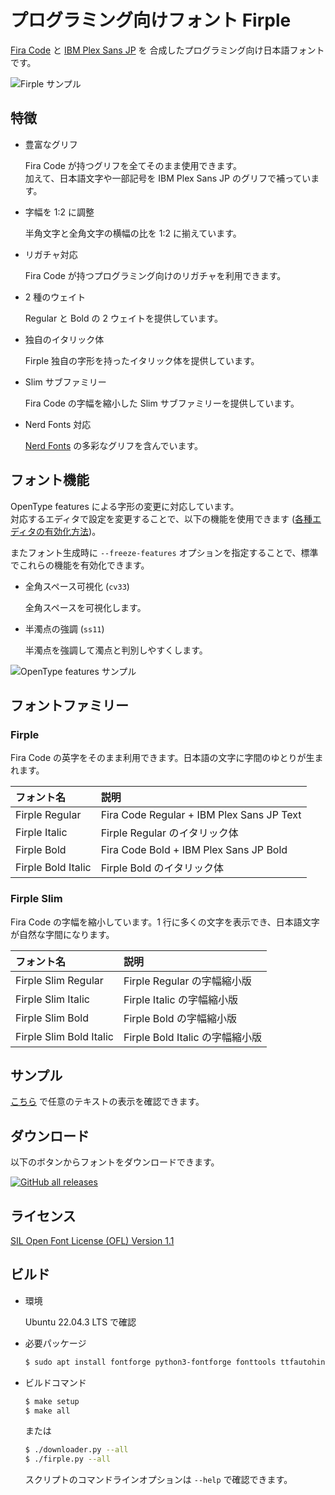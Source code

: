 # プログラミング向けフォント Firple

[Fira Code](https://github.com/tonsky/FiraCode) と [IBM Plex Sans JP](https://github.com/IBM/plex) を
合成したプログラミング向け日本語フォントです。

![Firple サンプル](https://github.com/negset/Firple/raw/images/sample-top.png)

## 特徴

- 豊富なグリフ

  Fira Code が持つグリフを全てそのまま使用できます。  
  加えて、日本語文字や一部記号を IBM Plex Sans JP のグリフで補っています。

- 字幅を 1:2 に調整

  半角文字と全角文字の横幅の比を 1:2 に揃えています。

- リガチャ対応

  Fira Code が持つプログラミング向けのリガチャを利用できます。

- 2 種のウェイト

  Regular と Bold の 2 ウェイトを提供しています。

- 独自のイタリック体

  Firple 独自の字形を持ったイタリック体を提供しています。

- Slim サブファミリー

  Fira Code の字幅を縮小した Slim サブファミリーを提供しています。

- Nerd Fonts 対応

  [Nerd Fonts](https://www.nerdfonts.com/) の多彩なグリフを含んでいます。

## フォント機能

OpenType features による字形の変更に対応しています。  
対応するエディタで設定を変更することで、以下の機能を使用できます
([各種エディタの有効化方法](https://github.com/tonsky/FiraCode/wiki/How-to-enable-stylistic-sets))。

またフォント生成時に `--freeze-features` オプションを指定することで、標準でこれらの機能を有効化できます。

- 全角スペース可視化 (`cv33`)

  全角スペースを可視化します。

- 半濁点の強調 (`ss11`)

  半濁点を強調して濁点と判別しやすくします。

![OpenType features サンプル](https://github.com/negset/Firple/raw/images/sample-features.png)

## フォントファミリー

### Firple

Fira Code の英字をそのまま利用できます。日本語の文字に字間のゆとりが生まれます。

|フォント名         |説明                                     |
|:------------------|:----------------------------------------|
|Firple Regular     |Fira Code Regular + IBM Plex Sans JP Text|
|Firple Italic      |Firple Regular のイタリック体            |
|Firple Bold        |Fira Code Bold + IBM Plex Sans JP Bold   |
|Firple Bold Italic |Firple Bold のイタリック体               |

### Firple Slim

Fira Code の字幅を縮小しています。1 行に多くの文字を表示でき、日本語文字が自然な字間になります。

|フォント名             |説明                           |
|:----------------------|:------------------------------|
|Firple Slim Regular    |Firple Regular の字幅縮小版    |
|Firple Slim Italic     |Firple Italic の字幅縮小版     |
|Firple Slim Bold       |Firple Bold の字幅縮小版       |
|Firple Slim Bold Italic|Firple Bold Italic の字幅縮小版|

## サンプル

[こちら](https://negset.com/Firple/#sample) で任意のテキストの表示を確認できます。

## ダウンロード

以下のボタンからフォントをダウンロードできます。

<a href="https://github.com/negset/Firple/releases" target="_blank" rel="noopener noreferrer">
  <img alt="GitHub all releases" src="https://img.shields.io/github/downloads/negset/Firple/total">
</a>

## ライセンス

[SIL Open Font License (OFL) Version 1.1](https://github.com/negset/Firple/blob/master/LICENSE.txt)

## ビルド

- 環境

  Ubuntu 22.04.3 LTS で確認

- 必要パッケージ

  ```sh
  $ sudo apt install fontforge python3-fontforge fonttools ttfautohint
  ```

- ビルドコマンド

  ```sh
  $ make setup
  $ make all
  ```

  または

  ```sh
  $ ./downloader.py --all
  $ ./firple.py --all
  ```

  スクリプトのコマンドラインオプションは `--help` で確認できます。
